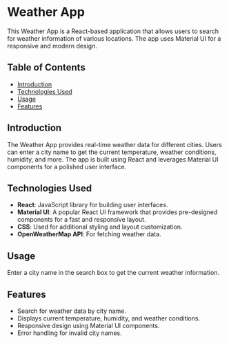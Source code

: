# Weather App

This Weather App is a React-based application that allows users to search for weather information of various locations. The app uses Material UI for a responsive and modern design.

## Table of Contents

- [Introduction](#introduction)
- [Technologies Used](#technologies-used)
- [Usage](#usage)
- [Features](#features)


## Introduction

The Weather App provides real-time weather data for different cities. Users can enter a city name to get the current temperature, weather conditions, humidity, and more. The app is built using React and leverages Material UI components for a polished user interface.

## Technologies Used

- **React**: JavaScript library for building user interfaces.
- **Material UI**: A popular React UI framework that provides pre-designed components for a fast and responsive layout.
- **CSS**: Used for additional styling and layout customization.
- **OpenWeatherMap API**: For fetching weather data.


## Usage

 Enter a city name in the search box to get the current weather information.

## Features

- Search for weather data by city name.
- Displays current temperature, humidity, and weather conditions.
- Responsive design using Material UI components.
- Error handling for invalid city names.
